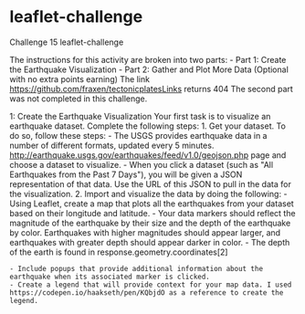 # leaflet-challenge
Challenge 15 leaflet-challenge

The instructions for this activity are broken into two parts:
    - Part 1: Create the Earthquake Visualization
    - Part 2: Gather and Plot More Data (Optional with no extra points earning) The link https://github.com/fraxen/tectonicplatesLinks returns 404
    The second part was not completed in this challenge. 

1: Create the Earthquake Visualization
    Your first task is to visualize an earthquake dataset. Complete the following steps:
    1. Get your dataset. To do so, follow these steps:
    - The USGS provides earthquake data in a number of different formats, updated every 5 minutes. http://earthquake.usgs.gov/earthquakes/feed/v1.0/geojson.php page and choose a dataset to visualize. 
    - When you click a dataset (such as "All Earthquakes from the Past 7 Days"), you will be given a JSON representation of that data. Use the URL of this JSON to pull in the data for the visualization.
    2. Import and visualize the data by doing the following:
    - Using Leaflet, create a map that plots all the earthquakes from your dataset based on their longitude and latitude.
        - Your data markers should reflect the magnitude of the earthquake by their size and the depth of the earthquake by color.
        Earthquakes with higher magnitudes should appear larger, and earthquakes with greater depth should appear darker in color.
        - The depth of the earth is found in response.geometry.coordinates[2]

    - Include popups that provide additional information about the earthquake when its associated marker is clicked.
    - Create a legend that will provide context for your map data. I used https://codepen.io/haakseth/pen/KQbjdO as a reference to create the legend. 
    

